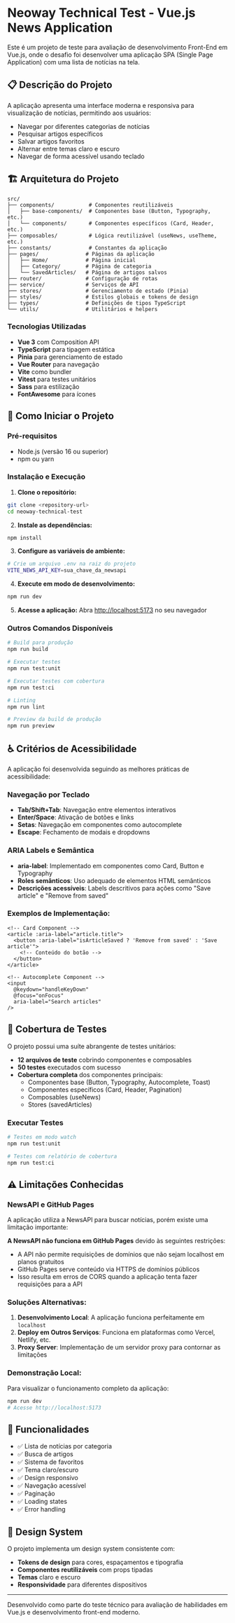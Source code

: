 # Neoway Technical Test - Vue.js News Application

Este é um projeto de teste para avaliação de desenvolvimento Front-End em Vue.js, onde o desafio foi desenvolver uma aplicação SPA (Single Page Application) com uma lista de notícias na tela.

## 📋 Descrição do Projeto

A aplicação apresenta uma interface moderna e responsiva para visualização de notícias, permitindo aos usuários:
- Navegar por diferentes categorias de notícias
- Pesquisar artigos específicos
- Salvar artigos favoritos
- Alternar entre temas claro e escuro
- Navegar de forma acessível usando teclado

## 🏗️ Arquitetura do Projeto

```
src/
├── components/           # Componentes reutilizáveis
│   ├── base-components/  # Componentes base (Button, Typography, etc.)
│   └── components/       # Componentes específicos (Card, Header, etc.)
├── composables/          # Lógica reutilizável (useNews, useTheme, etc.)
├── constants/            # Constantes da aplicação
├── pages/               # Páginas da aplicação
│   ├── Home/            # Página inicial
│   ├── Category/        # Página de categoria
│   └── SavedArticles/   # Página de artigos salvos
├── router/              # Configuração de rotas
├── service/             # Serviços de API
├── stores/              # Gerenciamento de estado (Pinia)
├── styles/              # Estilos globais e tokens de design
├── types/               # Definições de tipos TypeScript
└── utils/               # Utilitários e helpers
```

### Tecnologias Utilizadas

- **Vue 3** com Composition API
- **TypeScript** para tipagem estática
- **Pinia** para gerenciamento de estado
- **Vue Router** para navegação
- **Vite** como bundler
- **Vitest** para testes unitários
- **Sass** para estilização
- **FontAwesome** para ícones

## 🚀 Como Iniciar o Projeto

### Pré-requisitos
- Node.js (versão 16 ou superior)
- npm ou yarn

### Instalação e Execução

1. **Clone o repositório:**
```bash
git clone <repository-url>
cd neoway-technical-test
```

2. **Instale as dependências:**
```bash
npm install
```

3. **Configure as variáveis de ambiente:**
```bash
# Crie um arquivo .env na raiz do projeto
VITE_NEWS_API_KEY=sua_chave_da_newsapi
```

4. **Execute em modo de desenvolvimento:**
```bash
npm run dev
```

5. **Acesse a aplicação:**
Abra [http://localhost:5173](http://localhost:5173) no seu navegador

### Outros Comandos Disponíveis

```bash
# Build para produção
npm run build

# Executar testes
npm run test:unit

# Executar testes com cobertura
npm run test:ci

# Linting
npm run lint

# Preview da build de produção
npm run preview
```

## ♿ Critérios de Acessibilidade

A aplicação foi desenvolvida seguindo as melhores práticas de acessibilidade:

### Navegação por Teclado
- **Tab/Shift+Tab**: Navegação entre elementos interativos
- **Enter/Space**: Ativação de botões e links
- **Setas**: Navegação em componentes como autocomplete
- **Escape**: Fechamento de modais e dropdowns

### ARIA Labels e Semântica
- **aria-label**: Implementado em componentes como Card, Button e Typography
- **Roles semânticos**: Uso adequado de elementos HTML semânticos
- **Descrições acessíveis**: Labels descritivos para ações como "Save article" e "Remove from saved"

### Exemplos de Implementação:
```vue
<!-- Card Component -->
<article :aria-label="article.title">
  <button :aria-label="isArticleSaved ? 'Remove from saved' : 'Save article'">
    <!-- Conteúdo do botão -->
  </button>
</article>

<!-- Autocomplete Component -->
<input 
  @keydown="handleKeyDown"
  @focus="onFocus"
  aria-label="Search articles"
/>
```

## 🧪 Cobertura de Testes

O projeto possui uma suíte abrangente de testes unitários:

- **12 arquivos de teste** cobrindo componentes e composables
- **50 testes** executados com sucesso
- **Cobertura completa** dos componentes principais:
  - Componentes base (Button, Typography, Autocomplete, Toast)
  - Componentes específicos (Card, Header, Pagination)
  - Composables (useNews)
  - Stores (savedArticles)

### Executar Testes
```bash
# Testes em modo watch
npm run test:unit

# Testes com relatório de cobertura
npm run test:ci
```

## ⚠️ Limitações Conhecidas

### NewsAPI e GitHub Pages
A aplicação utiliza a NewsAPI para buscar notícias, porém existe uma limitação importante:

**A NewsAPI não funciona em GitHub Pages** devido às seguintes restrições:
- A API não permite requisições de domínios que não sejam localhost em planos gratuitos
- GitHub Pages serve conteúdo via HTTPS de domínios públicos
- Isso resulta em erros de CORS quando a aplicação tenta fazer requisições para a API

### Soluções Alternativas:
1. **Desenvolvimento Local**: A aplicação funciona perfeitamente em `localhost`
2. **Deploy em Outros Serviços**: Funciona em plataformas como Vercel, Netlify, etc.
3. **Proxy Server**: Implementação de um servidor proxy para contornar as limitações

### Demonstração Local:
Para visualizar o funcionamento completo da aplicação:
```bash
npm run dev
# Acesse http://localhost:5173
```

## 📱 Funcionalidades

- ✅ Lista de notícias por categoria
- ✅ Busca de artigos
- ✅ Sistema de favoritos
- ✅ Tema claro/escuro
- ✅ Design responsivo
- ✅ Navegação acessível
- ✅ Paginação
- ✅ Loading states
- ✅ Error handling

## 🎨 Design System

O projeto implementa um design system consistente com:
- **Tokens de design** para cores, espaçamentos e tipografia
- **Componentes reutilizáveis** com props tipadas
- **Temas** claro e escuro
- **Responsividade** para diferentes dispositivos

---

Desenvolvido como parte do teste técnico para avaliação de habilidades em Vue.js e desenvolvimento front-end moderno.

